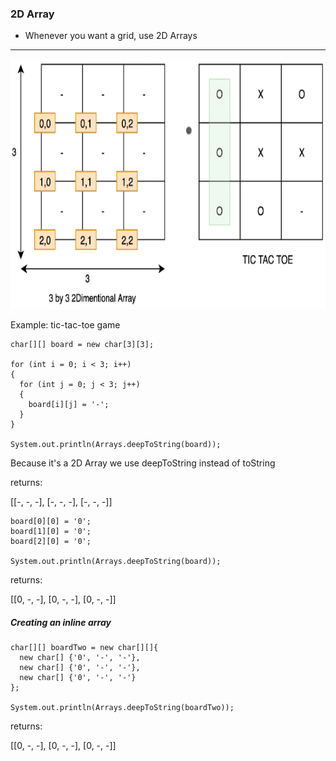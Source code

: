 ### 2D Array

-  Whenever you want a grid, use 2D Arrays

--------------

<img src="2DArray.PNG" height="400">

Example: tic-tac-toe game

```
char[][] board = new char[3][3];

for (int i = 0; i < 3; i++)
{
  for (int j = 0; j < 3; j++)
  {
    board[i][j] = '-';
  }
}

System.out.println(Arrays.deepToString(board));
```
Because it's a 2D Array we use deepToString instead of toString

returns:

[[-, -, -], [-, -, -], [-, -, -]]

```
board[0][0] = '0';
board[1][0] = '0';
board[2][0] = '0';

System.out.println(Arrays.deepToString(board));
```

returns:

[[0, -, -], [0, -, -], [0, -, -]]



##### Creating an inline array
```
char[][] boardTwo = new char[][]{
  new char[] {'0', '-', '-'},
  new char[] {'0', '-', '-'},
  new char[] {'0', '-', '-'}
};

System.out.println(Arrays.deepToString(boardTwo));
```


returns:

[[0, -, -], [0, -, -], [0, -, -]]
